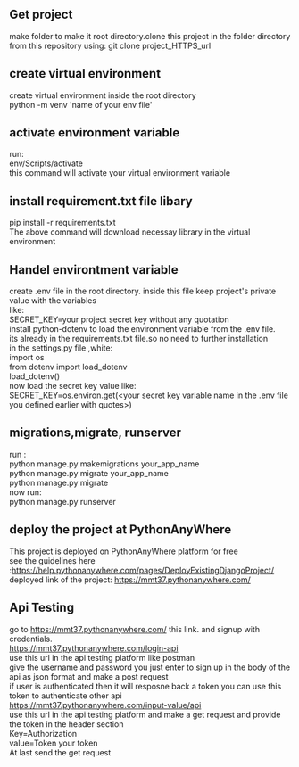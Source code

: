 ## Get project
make folder to make it root directory.clone this project in the folder directory from this repository using:<bg>
git clone project_HTTPS_url
## create virtual environment
create virtual environment inside the root directory<br>
python -m venv 'name of your env file'

## activate environment variable
run:<br>
env/Scripts/activate<br>
this command will activate your virtual environment variable
## install requirement.txt file libary
pip install -r requirements.txt<br>
The above command will download necessay library in the virtual environment

## Handel environtment variable
create .env file in the root directory. inside this file keep project's private value with the variables<br>
like:<br>
SECRET_KEY=your project secret key without any quotation<br>
install python-dotenv to load the environment variable from the .env file.<br>
its already in the requirements.txt file.so no need to further installation<br>
in the settings.py file ,white:<br>
import os<br>
from dotenv import load_dotenv<br>
load_dotenv()<br>
now load the secret key value like:<br>
SECRET_KEY=os.environ.get(<your secret key variable name in the .env file you defined earlier with quotes>)<br>
## migrations,migrate, runserver
run :<br>
python manage.py makemigrations your_app_name<br>
python manage.py migrate your_app_name<br>
python manage.py migrate<br>
now run:<br>
python manage.py runserver

## deploy the project at PythonAnyWhere
This project is deployed on PythonAnyWhere platform for free<br>
see the guidelines here :https://help.pythonanywhere.com/pages/DeployExistingDjangoProject/<br>
deployed link of the project: https://mmt37.pythonanywhere.com/

## Api  Testing
go to https://mmt37.pythonanywhere.com/ this link. and signup with credentials.<br>
https://mmt37.pythonanywhere.com/login-api<br> use this url in the api testing platform like postman<br>
give the username and password you just enter to sign up in the body of the api as json format and make a post request <br>
if user is authenticated then it will resposne back a token.you can use this token to authenticate other api<br>
https://mmt37.pythonanywhere.com/input-value/api<br>
use this url in the api testing platform and make a get request and provide the token in the header section<br>
Key=Authorization<br>
value=Token your token<br>
At last send the get request
